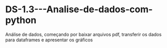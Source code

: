 # DS-1.3---Analise-de-dados-com-python
Análise de dados, começando por baixar arquivos pdf, transferir os dados para dataframes e apresentar os gráficos
